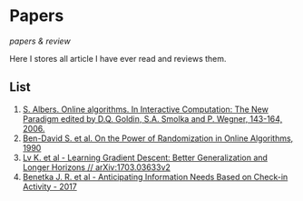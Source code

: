 # Papers

*papers & review*

Here I stores all article I have ever read and reviews them.

## List

1. [S. Albers. Online algorithms. In Interactive Computation: The New Paradigm edited by D.Q. Goldin, S.A. Smolka and P. Wegner, 143-164, 2006.](http://www14.in.tum.de/personen/albers/papers/inter.pdf)
2. [Ben-David S. et al. On the Power of Randomization in Online Algorithms, 1990](https://pdfs.semanticscholar.org/0705/e28b8ec561884ae37fde887a4ded5d2df107.pdf)
3. [Lv K. et al - Learning Gradient Descent: Better Generalization and Longer Horizons // arXiv:1703.03633v2](https://arxiv.org/abs/1703.03633)
4. [Benetka J. R. et al - Anticipating Information Needs Based on Check-in Activity - 2017](http://zero-query.com/paper/benetka-wsdm2017-activity.pdf)
